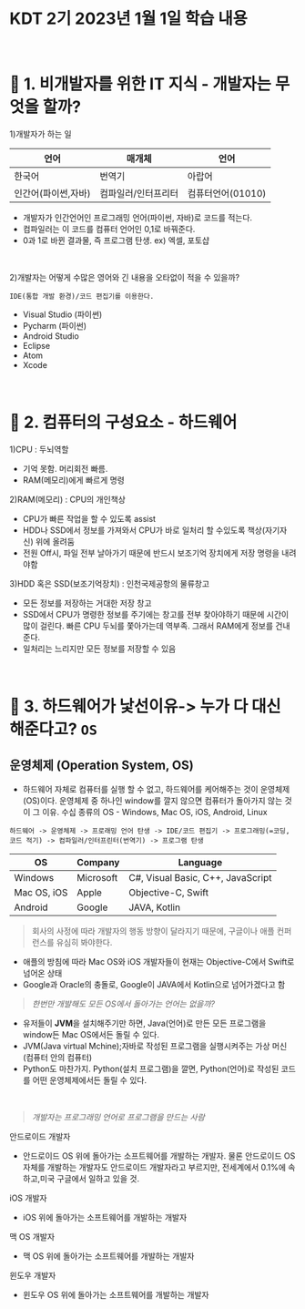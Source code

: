 # KDT 2기 2023년 1월 1일 학습 내용

<br>

# 🎨 1. 비개발자를 위한 IT 지식 - 개발자는 무엇을 할까? 

1)개발자가 하는 일

|언어|매개체|언어|
|---|---|---|
|한국어|번역기|아랍어|
|인간어(파이썬,자바)|컴파일러/인터프리터|컴퓨터언어(01010)|

- 개발자가 인간언어인 프로그래밍 언어(파이썬, 자바)로 코드를 적는다.
- 컴파일러는 이 코드를 컴퓨터 언어인 0,1로 바꿔준다. 
- 0과 1로 바뀐 결과물, 즉 프로그램 탄생. ex) 엑셀, 포토샵

<br>

2)개발자는 어떻게 수많은 영어와 긴 내용을 오타없이 적을 수 있을까?

`IDE(통합 개발 환경)/코드 편집기를 이용한다.`

- Visual Studio (파이썬)
- Pycharm (파이썬)
- Android Studio
- Eclipse
- Atom
- Xcode

<br>

# 🎨 2. 컴퓨터의 구성요소 - 하드웨어

1)CPU : 두뇌역할
- 기억 못함. 머리회전 빠름.
- RAM(메모리)에게 빠르게 명령

2)RAM(메모리) : CPU의 개인책상
- CPU가 빠른 작업을 할 수 있도록 assist
- HDD나 SSD에서 정보를 가져와서 CPU가 바로 일처리 할 수있도록 책상(자기자신) 위에 올려둠
- 전원 Off시, 파일 전부 날아가기 때문에 반드시 보조기억 장치에게 저장 명령을 내려야함

3)HDD 혹은 SSD(보조기억장치) : 인천국제공항의 물류창고
- 모든 정보를 저장하는 거대한 저장 창고
- SSD에서 CPU가 명령한 정보를 주기에는 창고를 전부 찾아야하기 때문에 시간이 많이 걸린다. 빠른 CPU 두뇌를 쫓아가는데 역부족. 그래서 RAM에게 정보를 건내준다.
- 일처리는 느리지만 모든 정보를 저장할 수 있음

<br>

# 🎨 3. 하드웨어가 낯선이유-> 누가 다 대신 해준다고? `OS`

## 운영체제 (Operation System, OS)

- 하드웨어 자체로 컴퓨터를 실행 할 수 없고, 하드웨어를 케어해주는 것이 운영체제(OS)이다. 운영체제 중 하나인 window를 깔지 않으면 컴퓨터가 돌아가지 않는 것이 그 이유. 수십 종류의 OS - Windows, Mac OS, iOS, Android, Linux

`하드웨어 -> 운영체제 -> 프로래밍 언어 탄생 -> IDE/코드 편집기 -> 프로그래밍(=코딩, 코드 적기) -> 컴파일러/인터프린터(번역기) -> 프로그램 탄생`

|OS|Company|Language|
|-|-|-|
|Windows| Microsoft | C#, Visual Basic, C++, JavaScript|
|Mac OS, iOS|Apple|Objective-C, Swift|
|Android|Google|JAVA, Kotlin|

> 회사의 사정에 따라 개발자의 행동 방향이 달라지기 때문에, 구글이나 애플 컨퍼런스를 유심히 봐야한다.

- 애플의 방침에 따라 Mac OS와 iOS 개발자들이 현재는 Objective-C에서 Swift로 넘어온 상태
- Google과 Oracle의 충돌로, Google이 JAVA에서 Kotlin으로 넘어가겠다고 함












> *한번만 개발해도 모든 OS에서 돌아가는 언어는 없을까?*

- 유저들이 **JVM**을 설치해주기만 하면, Java(언어)로 만든 모든 프로그램을 window든 Mac OS에서든 돌릴 수 있다.
- JVM(Java virtual Mchine);자바로 작성된 프로그램을 실행시켜주는 가상 머신(컴퓨터 안의 컴퓨터)
- Python도 마찬가지. Python(설치 프로그램)을 깔면, Python(언어)로 작성된 코드를 어떤 운영체제에서든 돌릴 수 있다.

<br>

> *개발자는 프로그래밍 언어로 프로그램을 만드는 사람*

안드로이드 개발자
- 안드로이드 OS 위에 돌아가는 소프트웨어를 개발하는 개발자. 물론 안드로이드 OS 자체를 개발하는 개발자도 안드로이드 개발자라고 부르지만, 전세계에서 0.1%에 속하고,미국 구글에서 일하고 있을 것.


iOS 개발자
- iOS 위에 돌아가는 소프트웨어를 개발하는 개발자

맥 OS 개발자
- 맥 OS 위에 돌아가는 소프트웨어를 개발하는 개발자

윈도우 개발자
- 윈도우 OS 위에 돌아가는 소프트웨어를 개발하는 개발자



